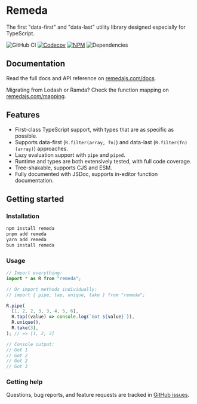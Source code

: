 # Remeda

The first "data-first" and "data-last" utility library designed especially for TypeScript.

![GitHub CI](https://img.shields.io/github/actions/workflow/status/remeda/remeda/ci.yml?branch=beta&label=github-ci)
[![Codecov](https://img.shields.io/codecov/c/github/remeda/remeda/beta)](https://codecov.io/gh/remeda/remeda)
[![NPM](https://img.shields.io/npm/v/remeda)](https://www.npmjs.org/package/remeda)
![Dependencies](https://img.shields.io/librariesio/release/npm/remeda)

## Documentation

Read the full docs and API reference on [remedajs.com/docs](https://remedajs.com/docs).

Migrating from Lodash or Ramda? Check the function mapping on [remedajs.com/mapping](https://remedajs.com/mapping).

## Features

* First-class TypeScript support, with types that are as specific as possible. 
* Supports data-first (`R.filter(array, fn)`) and data-last (`R.filter(fn)(array)`) approaches.
* Lazy evaluation support with `pipe` and `piped`.
* Runtime and types are both extensively tested, with full code coverage.
* Tree-shakable, supports CJS and ESM.
* Fully documented with JSDoc, supports in-editor function documentation.

## Getting started

### Installation

```bash
npm install remeda
pnpm add remeda
yarn add remeda
bun install remeda
```

### Usage

```js
// Import everything:
import * as R from "remeda";

// Or import methods individually:
// import { pipe, tap, unique, take } from "remeda";

R.pipe(
  [1, 2, 2, 3, 3, 4, 5, 6],
  R.tap((value) => console.log(`Got ${value}`)),
  R.unique(),
  R.take(3),
); // => [1, 2, 3]

// Console output:
// Got 1
// Got 2
// Got 2
// Got 3
```

### Getting help

Questions, bug reports, and feature requests are tracked in [GitHub issues](https://github.com/remeda/remeda/issues).
